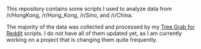 This repository contains some scripts I used to analyze data from /r/HongKong, /r/Hong_Kong, /r/Sino, and /r/China.

The majority of the data was collected and processed by my [Tree Grab for Reddit](https://github.com/mcandocia/TreeGrabForReddit) scripts. I do not have all of them updated yet, as I am currently working on a project that is changing them quite frequently.